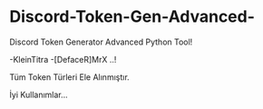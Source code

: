 # Discord-Token-Gen-Advanced-
Discord Token Generator Advanced Python Tool!


-KleinTitra
-[DefaceR]MrX ..!

Tüm Token Türleri Ele Alınmıştır.

İyi Kullanımlar...
